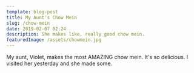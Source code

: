 ```yaml
---
template: blog-post
title: My Aunt's Chow Mein
slug: /chow-mein
date: 2019-02-07 02:24
description: She makes like, really good chow mein.
featuredImage: /assets/chowmein.jpg
---
```


My aunt, Violet, makes the most AMAZING chow mein. It's so delicious. I visited her yesterday and she made some.
